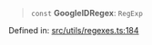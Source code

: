 > `const` **GoogleIDRegex**: `RegExp`

Defined in: [src/utils/regexes.ts:184](https://github.com/bhavjitChauhan/khan-api/blob/67d30ab4498111952301bcaddbef9a132bf75105/src/utils/regexes.ts#L184)
